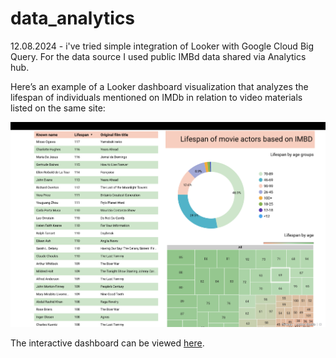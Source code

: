 # data_analytics

12.08.2024 - i've tried simple integration of Looker with Google Cloud Big Query. For the data source I used public IMBd data shared via Analytics hub. 

Here’s an example of a Looker dashboard visualization that analyzes the lifespan of individuals mentioned on IMDb in relation to video materials listed on the same site:

<img src="Visualisation/Looker_imbd_example.png" alt="Looker Dashboard Example (imbd)">

The interactive dashboard can be viewed [here](https://lookerstudio.google.com/embed/reporting/15deb2b7-387a-4cfd-9e1e-d1747ec0bafc/page/NFd8D).

